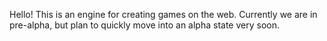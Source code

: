 Hello! This is an engine for creating games on the web. Currently we are in pre-alpha, but plan to quickly move into an alpha state very soon.